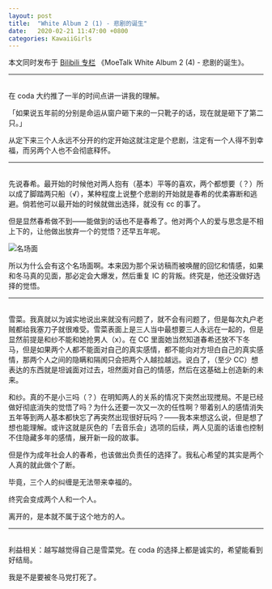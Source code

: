 ```yaml
---
layout: post
title:  "White Album 2 (1) - 悲剧的诞生"
date:   2020-02-21 11:47:00 +0800
categories: KawaiiGirls
---
```


本文同时发布于 [Bilibili 专栏](https://www.bilibili.com/read/cv4758625) 《MoeTalk White Album 2 (4) - 悲剧的诞生》。

---

<br />在 coda 大约推了一半的时间点讲一讲我的理解。

「如果说五年前的分别是命运从窗户砸下来的一只靴子的话，现在就是砸下了第二只。」

从定下来三个人永远不分开的约定开始这就注定是个悲剧，注定有一个人得不到幸福，而另两个人也不会彻底释怀。

---

<br />先说春希。最开始的时候他对两人抱有（基本）平等的喜欢，两个都想要（？）所以成了脚踏两只船（√），某种程度上说整个悲剧的开始就是春希的优柔寡断和逃避。倘若他可以最开始的时候就做出选择，就没有 cc 的事了。

但是显然春希做不到——能做到的话也不是春希了。他对两个人的爱与思念是不相上下的，让他做出放弃一个的觉悟？还早五年呢。

![名场面](https://i.loli.net/2020/02/22/4dlNa9M1VsSHAJB.png)

所以为什么会有这个名场面啊。本来因为那个采访稿而被唤醒的回忆和情感，如果和冬马真的见面，那必定会大爆发，然后重复 IC 的背叛。终究是，他还没做好选择的觉悟。

---

<br />雪菜。我真就以为诚实地说出来就没有问题了，就不会有问题了，但是每次丸户老贼都给我塞刀子就很难受。雪菜表面上是三人当中最想要三人永远在一起的，但是显然前提是和纱不能和她抢男人（x）。在 CC 里面她当然知道春希还放不下冬马，但是如果两个人都不能面对自己的真实感情，都不能向对方坦白自己的真实感情，那两个人之间的隐瞒和隔阂只会把两个人越拉越远。说白了，（至少 CC）想表达的东西就是坦诚面对过去，坦然面对自己的情感，然后在这基础上创造新的未来。

和纱。真的不是小三吗（？）在明知两人的关系的情况下突然出现搅局。不是已经做好彻底消失的觉悟了吗？为什么还要一次又一次的任性啊？带着别人的感情消失五年等到两人基本都快忘了再突然出现很好玩吗？——我本来想这么说，但是想了想也能理解。或许这就是灰色的「去音乐会」选项的后续，两人见面的话谁也控制不住隐藏多年的感情，展开新一段的故事。

但是作为成年社会人的春希，也该做出负责任的选择了。我私心希望的其实是两个人真的就此做个了断。

毕竟，三个人的纠缠是无法带来幸福的。

终究会变成两个人和一个人。

离开的，是本就不属于这个地方的人。

---

<br />利益相关：越写越觉得自己是雪菜党。在 coda 的选择上都是诚实的，希望能看到好结局。

我是不是要被冬马党打死了。

